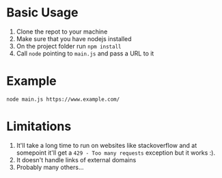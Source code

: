 # Basic Usage

1. Clone the repot to your machine
2. Make sure that you have nodejs installed
3. On the project folder run `npm install`
4. Call `node` pointing to `main.js` and pass a URL to it

# Example
`node main.js https://www.example.com/`

# Limitations
1. It'll take a long time to run on websites like stackoverflow and at somepoint it'll get a `429 - Too many requests` exception but it works :).
2. It doesn't handle links of external domains
3. Probably many others...
